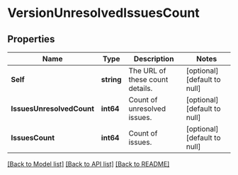 # VersionUnresolvedIssuesCount

## Properties
Name | Type | Description | Notes
------------ | ------------- | ------------- | -------------
**Self** | **string** | The URL of these count details. | [optional] [default to null]
**IssuesUnresolvedCount** | **int64** | Count of unresolved issues. | [optional] [default to null]
**IssuesCount** | **int64** | Count of issues. | [optional] [default to null]

[[Back to Model list]](../README.md#documentation-for-models) [[Back to API list]](../README.md#documentation-for-api-endpoints) [[Back to README]](../README.md)

